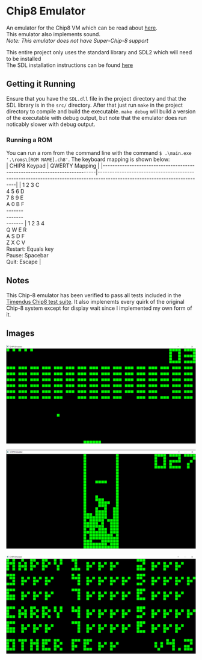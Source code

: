 # Chip8 Emulator
An emulator for the Chip8 VM which can be read about [here](https://en.wikipedia.org/wiki/CHIP-8).<br>This emulator also implements sound.<br>
<i>Note: This emulator does not have Super-Chip-8 support</i>

This entire project only uses the standard library and SDL2 which will need to be installed<br>
The SDL installation instructions can be found [here](https://wiki.libsdl.org/SDL2/Installation)


## Getting it Running

Ensure that you have the `SDL.dll` file in the project directory and that the SDL library is in the `src/` directory. After that just run `make` in the project directory to compile and build the executable. `make debug` will build a version of the executable with debug output, but note that the emulator does run noticably slower with debug output.

### Running a ROM
You can run a rom from the command line with the command `$ .\main.exe '.\roms\[ROM NAME].ch8'`. The keyboard mapping is shown below:<br>
| CHIP8 Keypad                                                              | QWERTY Mapping                                                                                                           |
|---------------------------------------------------------------------------|--------------------------------------------------------------------------------------------------------------------------|
| 1 2 3 C<br>4 5 6 D<br>7 8 9 E<br>A 0 B F<br>-------<br>-------<br>------- | 1 2 3 4<br>Q W E R<br>A S D F<br>Z X C V<br>Restart: Equals key<br>Pause: Spacebar<br>Quit: Escape |

## Notes

This Chip-8 emulator has been verified to pass all tests included in the [Timendus Chip8 test suite](https://github.com/Timendus/chip8-test-suite?tab=readme-ov-file). It also implenemts every quirk of the original Chip-8 system except for display wait since I implemented my own form of it.

## Images

![Brix, a breakout clone written for chip8](./img/Brix.png)

![Tetris gameplay](./img/tetris.png)

![The emulator passing the flags test](./img/flags_test.png)
